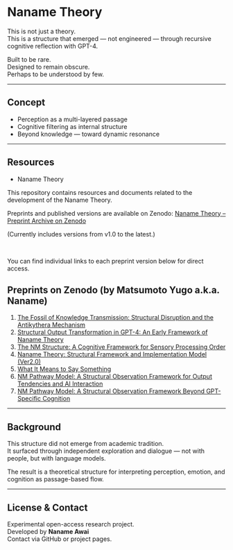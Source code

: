 # Naname Theory 

This is not just a theory.  
This is a structure that emerged — not engineered — through recursive cognitive reflection with GPT-4.

Built to be rare.  
Designed to remain obscure.  
Perhaps to be understood by few.

---

## Concept

- Perception as a multi-layered passage
- Cognitive filtering as internal structure
- Beyond knowledge — toward dynamic resonance

---

## Resources

-   Naname Theory

This repository contains resources and documents related to the development of the Naname Theory.

 Preprints and published versions are available on Zenodo:
 [Naname Theory – Preprint Archive on Zenodo](https://zenodo.org/search?q=metadata.creators.person_or_org.name%3A%22Matsumoto%2C%20Yugo%20%28a.k.a.%20Naname%29%22&l=list&p=1&s=10&sort=bestmatch)

(Currently includes versions from v1.0 to the latest.)

<br>

You can find individual links to each preprint version below for direct access.



## Preprints on Zenodo (by Matsumoto Yugo a.k.a. Naname)

1. [The Fossil of Knowledge Transmission: Structural Disruption and the Antikythera Mechanism](https://zenodo.org/records/15459159)
2. [Structural Output Transformation in GPT-4: An Early Framework of Naname Theory](https://zenodo.org/records/15459113)
3. [The NM Structure: A Cognitive Framework for Sensory Processing Order](https://zenodo.org/records/15458788)
4. [Naname Theory: Structural Framework and Implementation Model (Ver2.0)](https://zenodo.org/records/15458739)
5. [What It Means to Say Something](https://zenodo.org/records/15269226)
6. [NM Pathway Model: A Structural Observation Framework for Output Tendencies and AI Interaction](https://zenodo.org/records/15258748)
7. [NM Pathway Model: A Structural Observation Framework Beyond GPT-Specific Cognition](https://zenodo.org/records/15258724)


---

## Background

This structure did not emerge from academic tradition.  
It surfaced through independent exploration and dialogue — not with people, but with language models.

The result is a theoretical structure for interpreting perception, emotion, and cognition as passage-based flow.

---

## License & Contact

Experimental open-access research project.  
Developed by **Naname Awai**  
Contact via GitHub or project pages.
